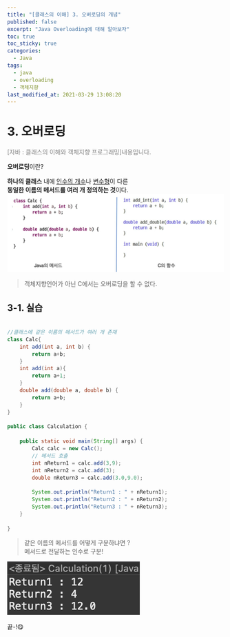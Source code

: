 ```yaml
---
title: "[클래스의 이해] 3. 오버로딩의 개념"
published: false
excerpt: "Java Overloading에 대해 알아보자"
toc: true
toc_sticky: true
categories:
  - Java
tags:
  - java
  - overloading
  - 객체지향
last_modified_at: 2021-03-29 13:08:20
---
```


# 3. 오버로딩
<span style="color:grey">[자바 : 클래스의 이해와 객체지향 프로그래밍]내용입니다.</span>
  
**오버로딩**이란?  
  
**하나의 클래스** 내에 <u>인수의 개수</u>나 <u>변수형</u>이 다른  
**동일한 이름의 메서드를 여러 개 정의하는 것**이다.  
![이미지](/assets/images/Java_클래스의_이해/3강/overloading1.png)

> 객체지향언어가 아닌 C에서는 오버로딩을 할 수 없다.

## 3-1. 실습

```java

//클래스에 같은 이름의 메서드가 여러 개 존재
class Calc{
	int add(int a, int b) {
		return a+b;
	}
	int add(int a){
		return a+1;
	}
	double add(double a, double b) {
		return a+b;
	}
}

public class Calculation {

	public static void main(String[] args) {		
		Calc calc = new Calc();
		// 메서드 호출
		int nReturn1 = calc.add(3,9);
		int nReturn2 = calc.add(3);
		double nReturn3 = calc.add(3.0,9.0);
		
		System.out.println("Return1 : " + nReturn1);
		System.out.println("Return2 : " + nReturn2);
		System.out.println("Return3 : " + nReturn3);
	}

}
```
  
> 같은 이름의 메서드를 어떻게 구분하냐면 ?  
> 메서드로 전달하는 인수로 구분!  
  
![이미지](/assets/images/Java_클래스의_이해/3강/overloading2.png)
  
  
끝-!😋